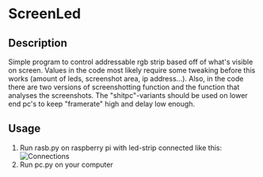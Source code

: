 # ScreenLed

## Description
Simple program to control addressable rgb strip based off of what's visible on screen. Values in the code most likely require some tweaking before this works (amount of leds, screenshot area, ip address...). Also, in the code there are two versions of screenshotting function and the function that analyses the screenshots. The "shitpc"-variants should be used on lower end pc's to keep "framerate" high and delay low enough.

## Usage
1. Run rasb.py on raspberry pi with led-strip connected like this:
![Connections](https://tutorials-raspberrypi.de/wp-content/uploads/Raspberry-Pi-WS2812-Steckplatine-600x361.png)
2. Run pc.py on your computer 
